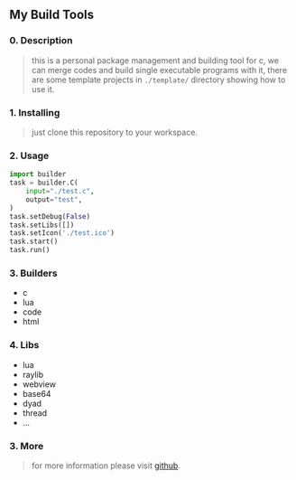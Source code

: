 ## My Build Tools

### 0. Description

> this is a personal package management and building tool for c, we can merge codes and build single executable programs with it, there are some template projects in `./template/` directory showing how to use it.

### 1. Installing

> just clone this repository to your workspace.

### 2. Usage

```python
import builder
task = builder.C(
    input="./test.c",
    output="test",
)
task.setDebug(False)
task.setLibs([])
task.setIcon('./test.ico')
task.start()
task.run()
```

### 3. Builders

* c
* lua
* code
* html

### 4. Libs

* lua
* raylib
* webview
* base64
* dyad
* thread
* ...

### 3. More

> for more information please visit [github](https://github.com/kompasim/my-build-tools).
